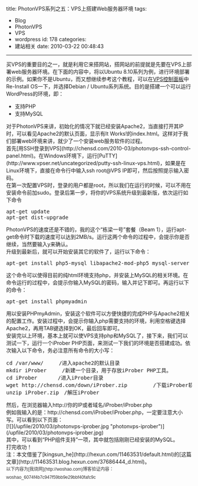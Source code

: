 title: PhotonVPS系列之五：VPS上搭建Web服务器环境
tags:
  - Blog
  - PhotonVPS
  - VPS
  - wordpress
id: 178
categories:
  - 建站相关
date: 2010-03-22 00:48:43
---

买VPS的重要目的之一，就是利用它来搭网站，搭网站的前提就是先要在VPS上部署web服务器环境。在下面的内容中，将以Ubuntu 8.10系列为例，进行环境部署的示例。如果你不是Ubuntu，而又想继续参考这个教程，可以在[VPS控制面板](http://chensd.com/2010-03/photonvps-webmin-control-panel.html)中Re-Install OS一下，并选择Debian / Ubuntu系列系统。目的是搭建一个可以运行WordPress的环境，即：
<div id="_mcePaste">

*   支持PHP
*   支持MySQL
</div>
<div id="_mcePaste"><!--more--></div>
<div>对于PhotonVPS来讲，初始化的情况下就已经安装Apache2，当直接打开其IP时，可以看见Apache2的默认页面，显示有It Works!的index.html。这样对于我们部署web环境来讲，就少了一个安装web服务软件的过程。</div>
<div id="_mcePaste">首先[用SSH登录到VPS](http://chensd.com/2010-03/photonvps-ssh-control-panel.html)。在Windows环境下，运行[PuTTY](http://www.vpser.net/uncategorized/putty-ssh-linux-vps.html)，如果是在Linux环境下，直接在命令行中输入ssh root@VPS IP即可，然后按照提示输入密码。</div>
<div id="_mcePaste">在第一次配置VPS时，登录的用户都是root，所以我们在运行的时候，可以不用在安装命令前加sudo。登录后第一步，将你的VPS系统升级到最新版，依次运行如下命令</div>
<pre>apt-get update
apt-get dist-upgrade</pre>
<div id="_mcePaste">PhotonVPS的速度还是不错的，我的这个“栋梁一号”套餐（Beam 1），运行apt-get命令时下载的速度可以达到2MB/s。运行这两个命令的过程中，会提示你是否继续，当然要输入y来确认。</div>
<div id="_mcePaste">升级到最新后，就可以开始安装其它的软件了，运行以下命令：</div>
<pre>apt-get install php5-mysql libapache2-mod-php5 mysql-server</pre>
<div id="_mcePaste">这个命令可以使得目前的纯html环境支持php，并安装上MySQL的相关环境。在命令运行的过程中，会提示你输入MySQL的密码，输入并记下即可。再运行以下的命令：</div>
<pre>apt-get install phpmyadmin</pre>
<div id="_mcePaste">用以安装PHPmyAdmin，安装这个软件可以方便快捷的完成PHP与Apache2相关的配置工作。安装过程中，会提示你输入php需要支持的环境，利用空格键选择Apache2，再用TAB键选择到OK，最后回车即可。</div>
<div id="_mcePaste">安装完以上环境，基本上就可以使VPS支持php和MySQL了，接下来，我们可以测试一下，运行一个iProber PHP页面，来测试一下我们的环境是否搭建成功。依次输入以下命令，务必注意所有命令的大小写：</div>
<pre>cd /var/www/　　　/进入apache2的默认目录
mkdir iProber　　　/新建一个目录，用于存放iProber PHP工具。
cd iProber　　　　/进入iProber目录
wget http://chensd.com/down/iProber.zip　　　　　/下载iProber软件
unzip iProber.zip　/解压iProber</pre>
<div id="_mcePaste">然后，在浏览器输入http://你的IP或者域名/iProber/iProber.php</div>
<div id="_mcePaste">例如我输入的是：http://chensd.com/iProber/iProber.php，一定要注意大小写。可以看到以下页面：</div>
<div>[![](/upfile/2010/03/photonvps-iprober.jpg "photonvps-iprober")](/upfile/2010/03/photonvps-iprober.jpg)</div>
<div id="_mcePaste">其中，可以看到“PHP组件支持”一项，其中就包括刚刚已经安装的MySQL。</div>
<div id="_mcePaste">打完收功！</div>
<div>注：本文借鉴了[kingsun_he](http://hexun.com/11463531/default.html)的[这篇文章](http://11463531.blog.hexun.com/37686444_d.html)。</div>
<div><span style="font-family: Arial; line-height: 22px; font-size: 12px; color: #333333;">以下内容为[我烧网](http://woshao.com)博客验证内容：woshao_6074f4b7c947f59bb9e29bbf40fafc9c</span></div>
